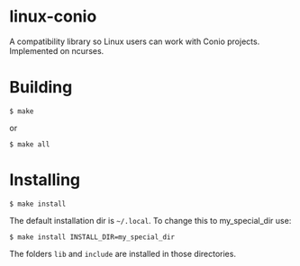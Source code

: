 # linux-conio
A compatibility library so Linux users can work with Conio projects. Implemented on ncurses.

# Building

```shell
$ make
```
or
```shell
$ make all
```

# Installing

```shell
$ make install
```
The default installation dir is `~/.local`. To change this to my_special_dir use:
```shell
$ make install INSTALL_DIR=my_special_dir
```

The folders `lib` and `include` are installed in those directories.
